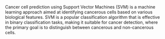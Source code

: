 Cancer cell prediction using Support Vector Machines (SVM) is a machine learning approach aimed at identifying cancerous cells based on various biological features. SVM is a popular classification algorithm that is effective in binary classification tasks, making it suitable for cancer detection, where the primary goal is to distinguish between cancerous and non-cancerous cells.
